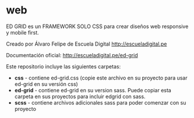 # web













ED GRID  es un FRAMEWORK SOLO CSS para crear diseños web responsive y mobile first. 

Creado por Álvaro Felipe de Escuela Digital http://escueladigital.pe

Documentación oficial: http://escueladigital.pe/ed-grid

Este repositorio incluye las siguientes carpetas:

* **css** - contiene ed-grid.css (copie este archivo en su proyecto para usar ed-grid en su versión css)
* **ed-grid** - contiene ed-grid en su version sass. Puede copiar esta carpeta en sus proyectos para incluir edgrid con sass.
* **scss** - contiene archivos adicionales sass para poder comenzar con su proyecto